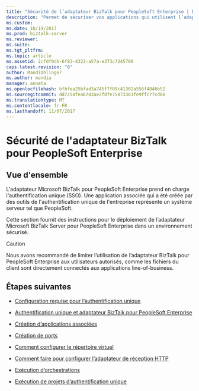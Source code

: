 ```yaml
---
title: "Sécurité de l’adaptateur BizTalk pour PeopleSoft Enterprise | Documents Microsoft"
description: "Permet de sécuriser vos applications qui utilisent l’adaptateur PeopleSoft Enterprise dans BizTalk Server enterprise-session unique (SSO)"
ms.custom: 
ms.date: 10/19/2017
ms.prod: biztalk-server
ms.reviewer: 
ms.suite: 
ms.tgt_pltfrm: 
ms.topic: article
ms.assetid: 2cfdf0db-6f83-4322-a57a-e373c7245700
caps.latest.revision: "8"
author: MandiOhlinger
ms.author: mandia
manager: anneta
ms.openlocfilehash: bfbfea25bfad3a745f7f09c41302a556f4846b52
ms.sourcegitcommit: dd7c54feab783ae2f8fe75873363fe9ffc77cd66
ms.translationtype: MT
ms.contentlocale: fr-FR
ms.lasthandoff: 11/07/2017
---
```

# <a name="security-in-biztalk-adapter-for-peoplesoft-enterprise"></a>Sécurité de l'adaptateur BizTalk pour PeopleSoft Enterprise

## <a name="overview"></a>Vue d'ensemble
L'adaptateur Microsoft BizTalk pour PeopleSoft Enterprise prend en charge l'authentification unique (SSO). Une application associée qui a été créée par des outils de l'authentification unique de l'entreprise représente un système serveur tel que PeopleSoft. 

Cette section fournit des instructions pour le déploiement de l’adaptateur Microsoft BizTalk Server pour PeopleSoft Enterprise dans un environnement sécurisé.  
  
> [!CAUTION]
>  Nous avons recommandé de limiter l’utilisation de l’adaptateur BizTalk pour PeopleSoft Enterprise aux utilisateurs autorisés, comme les fichiers du client sont directement connectés aux applications line-of-business.  


## <a name="next-steps"></a>Étapes suivantes 
  
-   [Configuration requise pour l’authentification unique](../core/requirements-for-single-sign-on2.md)  
  
-   [Authentification unique et adaptateur BizTalk pour PeopleSoft Enterprise](../core/single-sign-on-and-biztalk-adapter-for-peoplesoft-enterprise.md)  
  
-   [Création d’applications associées](../core/creating-affiliate-applications2.md)  
  
-   [Création de ports](../core/creating-ports.md)  
  
-   [Comment configurer le répertoire virtuel](../core/how-to-configure-the-virtual-directory.md)  
  
-   [Comment faire pour configurer l’adaptateur de réception HTTP](../core/how-to-configure-the-http-receive-adapter1.md)  
  
-   [Exécution d’orchestrations](../core/running-orchestrations2.md)  
  
-   [Exécution de projets d’authentification unique](../core/running-sso-projects1.md)